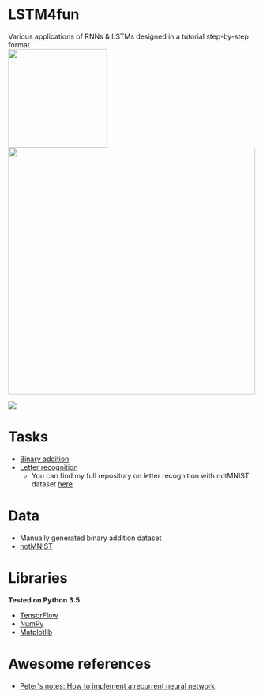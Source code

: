 # LSTM4fun
Various applications of RNNs &amp; LSTMs designed in a tutorial step-by-step format
</br>
<img src="https://upload.wikimedia.org/wikipedia/commons/thumb/1/11/TensorFlowLogo.svg/2000px-TensorFlowLogo.svg.png" width=200>
<img src="https://upload.wikimedia.org/wikipedia/commons/thumb/5/53/Peephole_Long_Short-Term_Memory.svg/2000px-Peephole_Long_Short-Term_Memory.svg.png" width=500>

<img src="https://raw.githubusercontent.com/peterroelants/peterroelants.github.io/master/notebooks/RNN_implementation/img/SimpleRNN02_1.png">

# Tasks
- <a href="https://github.com/AmmarRashed/LSTM4fun/blob/master/binary_addition.ipynb">Binary addition</a>
- <a href="https://github.com/AmmarRashed/LSTM4fun/blob/master/letter_recognition.ipynb">Letter recognition</a>
    - You can find my full repository on letter recognition with notMNIST dataset <a href="https://github.com/AmmarRashed/notMNIST"> here</a>

# Data
- Manually generated binary addition dataset
- <a href="http://yaroslavvb.com/upload/notMNIST/"> notMNIST </a>

# Libraries
**Tested on Python 3.5**

- <a href="https://www.tensorflow.org/"> TensorFlow </a>
- <a href="http://www.numpy.org/"> NumPy </a>
- <a href="https://matplotlib.org/"> Matplotlib</a>

# Awesome references

- <a href="http://peterroelants.github.io/posts/rnn_implementation_part02/">
    Peter's notes: How to implement a recurrent neural network
</a>
